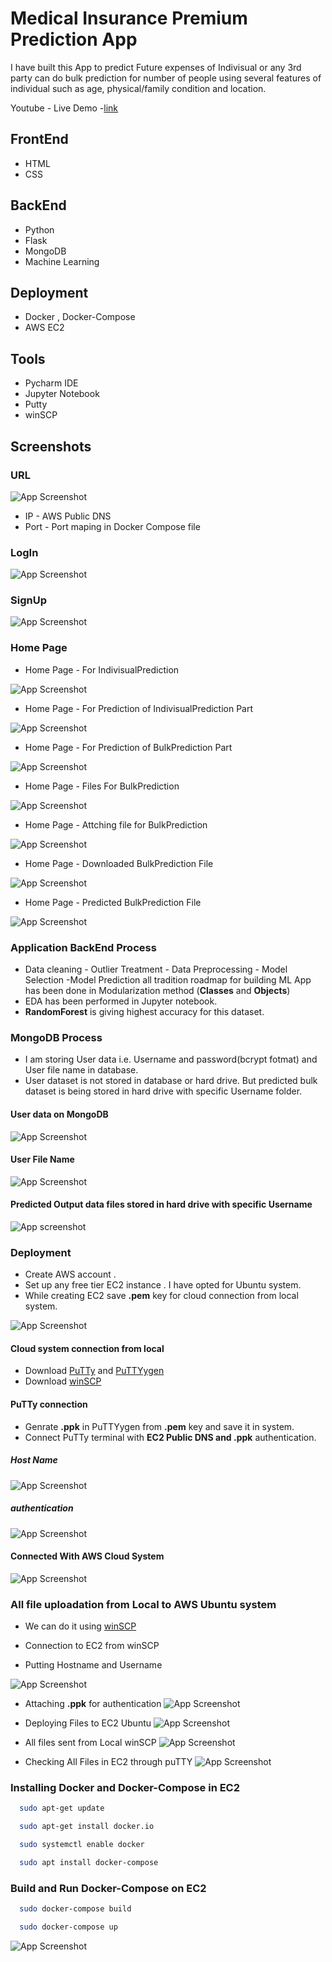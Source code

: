 
# Medical Insurance Premium Prediction App

I have built this App to predict Future expenses of Indivisual or any 3rd party can do bulk prediction  for number of people using several features of individual such as age, physical/family condition and location.

Youtube - Live Demo -[link](https://youtu.be/YzMiOWWwpCQ)


## FrontEnd

- HTML
- CSS

## BackEnd
- Python
- Flask
- MongoDB
- Machine Learning

## Deployment

- Docker , Docker-Compose
- AWS EC2

## Tools
- Pycharm IDE
- Jupyter Notebook
- Putty 
- winSCP 





## Screenshots
### URL

![App Screenshot](https://github.com/sambit2407/medicalInsurance/blob/master/screenshots/Application/URL.png?raw=true)
- IP - AWS Public DNS
- Port - Port maping in Docker Compose file
### LogIn  

![App Screenshot](https://github.com/sambit2407/medicalInsurance/blob/master/screenshots/Application/LoginPage.png?raw=true)

### SignUp  

![App Screenshot](https://github.com/sambit2407/medicalInsurance/blob/master/screenshots/Application/signUp%20and%20LogIN.png?raw=true)

### Home Page 
-  Home Page - For IndivisualPrediction

![App Screenshot](https://github.com/sambit2407/medicalInsurance/blob/master/screenshots/Application/IndivisualPrediction.png?raw=true)

- Home Page - For Prediction of IndivisualPrediction Part

![App Screenshot](https://github.com/sambit2407/medicalInsurance/blob/master/screenshots/Application/IndivisualPrediction2.png?raw=true)

- Home Page - For Prediction of BulkPrediction Part

![App Screenshot](https://github.com/sambit2407/medicalInsurance/blob/master/screenshots/Application/bulkPrediction.png?raw=true)

- Home Page - Files For BulkPrediction

![App Screenshot](https://github.com/sambit2407/medicalInsurance/blob/master/screenshots/Application/demoBulkData.png?raw=true)

- Home Page - Attching file for BulkPrediction

![App Screenshot](https://github.com/sambit2407/medicalInsurance/blob/master/screenshots/Application/attachingBulkFilke.png?raw=true)

- Home Page  - Downloaded BulkPrediction File

![App Screenshot](https://github.com/sambit2407/medicalInsurance/blob/master/screenshots/Application/DownloadedBulkCSVPrediction.png?raw=true)

- Home Page   - Predicted BulkPrediction File

![App Screenshot](https://github.com/sambit2407/medicalInsurance/blob/master/screenshots/Application/PredictedBulkData.png?raw=true)

### Application BackEnd Process
- Data cleaning - Outlier Treatment - Data Preprocessing - Model Selection -Model Prediction all tradition roadmap for building ML App has been done in Modularization method (**Classes** and **Objects**)
- EDA has been performed in Jupyter notebook.
- **RandomForest** is giving highest accuracy for this dataset.
### MongoDB Process
- I am storing User data i.e. Username and password(bcrypt fotmat) and User file name in database.
- User dataset is not stored in database or hard drive. But predicted bulk dataset is being stored in hard drive with specific Username folder.

#### User data on MongoDB
![App Screenshot](https://github.com/sambit2407/medicalInsurance/blob/master/screenshots/mongoDB/UserData.png?raw=true)
#### User File Name
![App Screenshot](https://github.com/sambit2407/medicalInsurance/blob/master/screenshots/mongoDB/userfile.png?raw=true)

#### Predicted Output data files stored in hard drive with specific Username
![App screenshot](https://github.com/sambit2407/medicalInsurance/blob/master/screenshots/mongoDB/outputfile.png?raw=true)

### Deployment

- Create AWS account .
- Set up any free tier EC2 instance . I have opted for Ubuntu system.
- While creating EC2 save **.pem** key for cloud connection from local system.

![App Screenshot](https://github.com/sambit2407/medicalInsurance/blob/master/screenshots/puttyconnectivity/publicDNS.png?raw=true)

#### Cloud system connection from local

- Download [PuTTy](https://www.putty.org/) and [PuTTYygen](https://www.puttygen.com/)
- Download [winSCP](https://winscp.net/eng/downloads.php)

#### PuTTy connection
- Genrate **.ppk** in PuTTYygen from **.pem** key and save it in system.
- Connect PuTTy terminal with **EC2 Public DNS and .ppk** authentication.
##### Host Name                     
![App Screenshot](https://github.com/sambit2407/medicalInsurance/blob/master/screenshots/puttyconnectivity/puttyHost.png?raw=true)

##### authentication
![App Screenshot](https://github.com/sambit2407/medicalInsurance/blob/master/screenshots/puttyconnectivity/puttyPPK.png?raw=true)

#### Connected With AWS Cloud System 
![App Screenshot](https://github.com/sambit2407/medicalInsurance/blob/master/screenshots/puttyconnectivity/AWS_Ubuntu.png?raw=true)

### All file uploadation from Local to AWS Ubuntu system

- We can do it using [winSCP](https://winscp.net/eng/downloads.php)

- Connection to EC2 from winSCP
- Putting Hostname and Username

![App Screenshot](https://github.com/sambit2407/medicalInsurance/blob/master/screenshots/winSCP/winSCP_connection.png?raw=true)

- Attaching **.ppk** for authentication
![App Screenshot](https://github.com/sambit2407/medicalInsurance/blob/master/screenshots/winSCP/winSCP_connection2.png?raw=true)

- Deploying Files to EC2 Ubuntu
![App Screenshot](https://github.com/sambit2407/medicalInsurance/blob/master/screenshots/winSCP/Deploying_files_to_EC2.png?raw=true)

- All files sent from Local winSCP
![App Screenshot](https://github.com/sambit2407/medicalInsurance/blob/master/screenshots/winSCP/Deploying_files_to_EC2_sent.png?raw=true)

-  Checking All Files in EC2 through puTTY
![App Screenshot](https://github.com/sambit2407/medicalInsurance/blob/master/screenshots/winSCP/checking%20files%20in%20EC2.png?raw=true)

### Installing Docker and Docker-Compose in EC2
 

```bash
  sudo apt-get update
```
```bash
  sudo apt-get install docker.io
```
```bash
  sudo systemctl enable docker
```
```bash
  sudo apt install docker-compose
```
### Build and Run Docker-Compose on EC2
```bash
  sudo docker-compose build
```
```bash
  sudo docker-compose up
```
![App Screenshot](https://github.com/sambit2407/medicalInsurance/blob/master/screenshots/server%20up/server%20up.png?raw=true)
